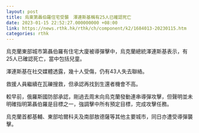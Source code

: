 ```yaml
---
layout: post
title: 烏東第聶伯羅住宅受襲　澤連斯基稱有25人已確認死亡
date: 2023-01-15 22:52:27.000000000 +08:00
link: https://news.rthk.hk/rthk/ch/component/k2/1684013-20230115.htm
categories: rthk
---
```


烏克蘭東部城市第聶伯羅有住宅大廈被導彈擊中，烏克蘭總統澤連斯基表示，有25人已確認死亡，當中包括兒童。

澤連斯基在社交媒體透露，幾十人受傷，仍有43人失去聯絡。

救援人員繼續在瓦礫搜救，但承認再找到生還者機會不高。

較早前，俄羅斯國防部承認，剛過去周末向烏克蘭發動連串導彈攻擊，但聲明並未明確指明第聶伯羅是目標之一，強調擊中所有預定目標，完成攻擊任務。

烏克蘭首都基輔、東部哈爾科夫及南部敖德薩等其他主要城市，同日亦遭受導彈襲擊。
